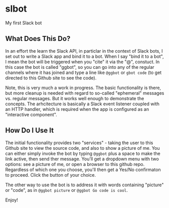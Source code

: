 # slbot
My first Slack bot

## What Does This Do?
In an effort the learn the Slack API, in particlar in the context of Slack bots, I set out to write a Slack app and bind it to a bot.  When I say "bind it to a bot", I mean the bot will be triggered when you "cite" it via the "@", constuct.  In this case the bot is called "ggbot", so you can go into any of the regular channels where it has joined and type a line like ```@ggbot``` or ```gbot code``` (to get directed to this Github site to see the code).

Note, this is very much a work in progress.  The basic functionality is there, but more cleanup is needed with regard to so-called "ephemeral" messages vs. regular messages.  But it works well enough to demonstrate the concepts.
The arhcitecture is basically a Slack event listener coupled with an HTTP handler, which is required when the app is configured as an "interactive component".

## How Do I Use It
The initial functionality provides two "services" - taking the user to this Github site to view the source code, and also to show a picture of me.  You can either simply invoke the bot by typing `@ggbot` plus a space to make the link active, then send ther message.  You'll get a dropdown menu with two options: see a picture of me, or open a browser to this github repo.  Regardless of which one you choose, you'll then get a Yes/No confirmaton to proceed.  Click the button of your choice.

The other way to use the bot is to address it with words containing "picture" or "code", as in `@ggbot picture` or `@ggbot Go code is cool`.

Enjoy!
